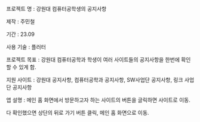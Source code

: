 프로젝트 명 : 강원대 컴퓨터공학생의 공지사항

제작 : 주민철

기간 : 23.09

사용 기술 : 플러터

프로젝트 목표 : 강원대 컴퓨터공학과 학생이 여러 사이트들의 공지사항을 한번에 확인할 수 있게 함.

지원 사이트 : 강원대 공지사항, 컴퓨터공학과 공지사항, SW사업단 공지사항, 링크 사업단 공지사항

앱 설명 : 메인 홈 화면에서 방문하고자 하는 사이트의 버튼을 글릭하면 사이트로 이동. 

다 확인했으면 상단의 뒤로 가기 버튼 클릭, 메인 홈 화면으로 이동.

